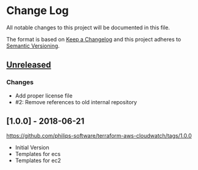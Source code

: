 # Change Log
All notable changes to this project will be documented in this file.

The format is based on [Keep a Changelog](http://keepachangelog.com/)
and this project adheres to [Semantic Versioning](http://semver.org/).

## [Unreleased]

### Changes

- Add proper license file
- #2: Remove references to old internal repository

## [1.0.0] - 2018-06-21
https://github.com/philips-software/terraform-aws-cloudwatch/tags/1.0.0
- Initial Version
- Templates for ecs
- Templates for ec2


[Unreleased]: https://github.com/philips-software/terraform-aws-cloudwatch/compare/1.0.0...HEAD
